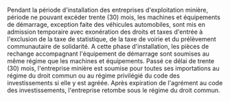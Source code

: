 Pendant la période d'installation des entreprises
d'exploitation minière, période ne pouvant excéder trente (30) mois, les
machines et équipements de démarrage, exception faite des véhicules
automobiles, sont mis en admission temporaire avec exonération des
droits et taxes d'entrée à l'exclusion de la taxe de statistique, de la
taxe de voirie et du prélèvement communautaire de solidarité.
A cette phase d'installation, les pièces de rechange accompagnant
l'équipement de démarrage sont soumises au même régime que les machines
et équipements.
Passé ce délai de trente (30) mois, l'entreprise minière est soumise
pour toutes ses importations au régime du droit commun ou au régime
privilégié du code des investissements si elle y est agréée.
Après expiration de l'agrément au code des investissements, l'entreprise
retombe sous le régime du droit commun.